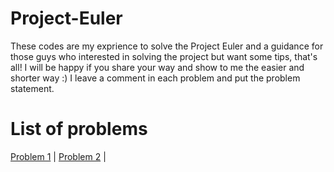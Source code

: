 # Project-Euler

These codes are my exprience to solve the Project Euler and a guidance for those guys who interested in solving the project but want some tips, that's all!
I will be happy if you share your way and show to me the easier and shorter way :)
I leave a comment in each problem and put the problem statement.


# List of problems

[Problem 1](https://github.com/hosseinzamaninasab/Project-Euler/commit/1f1c0d7145b17ae2ee8be264f4bb4a2c4bebd6d6) |
[Problem 2](https://github.com/hosseinzamaninasab/Project-Euler/commit/1f1c0d7145b17ae2ee8be264f4bb4a2c4bebd6d6) |
